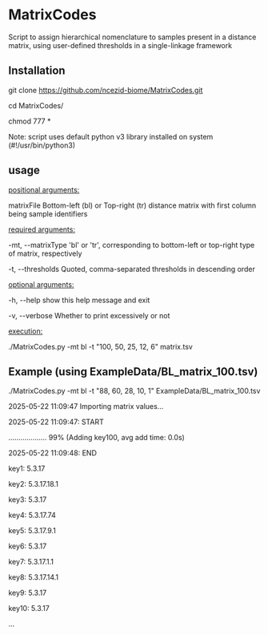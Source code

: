 # MatrixCodes
Script to assign hierarchical nomenclature to samples present in a distance matrix, using user-defined thresholds in a single-linkage framework


## Installation
git clone https://github.com/ncezid-biome/MatrixCodes.git

cd MatrixCodes/

chmod 777 *

Note: script uses default python v3 library installed on system (#!/usr/bin/python3)


## usage
<ins>positional arguments:</ins>

  matrixFile            Bottom-left (bl) or Top-right (tr) distance matrix with first column being sample identifiers

<ins>required arguments:</ins>

  -mt, --matrixType    'bl' or 'tr', corresponding to bottom-left or top-right type of matrix, respectively
                        
  -t, --thresholds      Quoted, comma-separated thresholds in descending order
  

<ins>optional arguments:</ins>

  -h, --help            show this help message and exit
  
  -v, --verbose         Whether to print excessively or not
  

<ins>execution:</ins>

./MatrixCodes.py -mt bl -t "100, 50, 25, 12, 6" matrix.tsv



## Example (using ExampleData/BL_matrix_100.tsv)
./MatrixCodes.py -mt bl -t "88, 60, 28, 10, 1" ExampleData/BL_matrix_100.tsv

2025-05-22 11:09:47     Importing matrix values...

2025-05-22 11:09:47: START

................... 99% (Adding key100, avg add time: 0.0s)

2025-05-22 11:09:48: END


key1:   5.3.17

key2:   5.3.17.18.1

key3:   5.3.17

key4:   5.3.17.74

key5:   5.3.17.9.1

key6:   5.3.17

key7:   5.3.17.1.1

key8:   5.3.17.14.1

key9:   5.3.17

key10:  5.3.17

...
